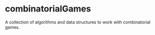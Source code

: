 # combinatorialGames

A collection of algorithms and data structures to work with combinatorial games.

